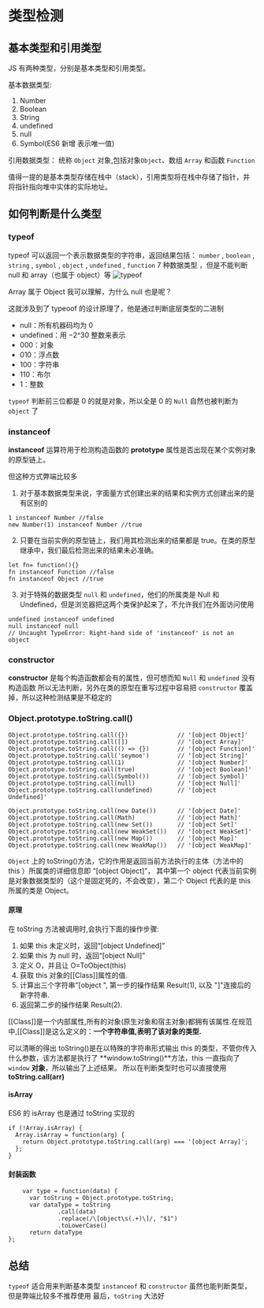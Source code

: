 # 类型检测

## 基本类型和引用类型

JS 有两种类型，分别是基本类型和引用类型。

基本数据类型:

1. Number
2. Boolean
3. String
4. undefined
5. null
6. Symbol(ES6 新增 表示唯一值)

引用数据类型：
统称 `Object` 对象,包括对象`Object`、数组 `Array` 和函数 `Function`

值得一提的是基本类型存储在栈中（stack），引用类型将在栈中存储了指针，并将指针指向堆中实体的实际地址。

## 如何判断是什么类型

### typeof

typeof 可以返回一个表示数据类型的字符串，返回结果包括： `number` , `boolean` , `string` , `symbol` , `object` , `undefined` , `function` 7 种数据类型 ，但是不能判断 null 和 array（也属于 object）等
<img :src="$withBase('/JavaScript/typeof.png')" alt="typeof">

Array 属于 Object 我可以理解，为什么 null 也是呢？

这就涉及到了 typeoof 的设计原理了，他是通过判断底层类型的二进制

- null：所有机器码均为 0
- undefined：用 −2^30 整数来表示
- 000：对象
- 010：浮点数
- 100：字符串
- 110：布尔
- 1：整数

`typeof` 判断前三位都是 0 的就是对象，所以全是 0 的 `Null` 自然也被判断为 `object` 了

### instanceof

**instanceof** 运算符用于检测构造函数的 **prototype** 属性是否出现在某个实例对象的原型链上。

但这种方式弊端比较多

1. 对于基本数据类型来说，字面量方式创建出来的结果和实例方式创建出来的是有区别的

```
1 instanceof Number //false
new Number(1) instanceof Number //true
```

2. 只要在当前实例的原型链上，我们用其检测出来的结果都是 true。在类的原型继承中，我们最后检测出来的结果未必准确。

```
let fn= function(){}
fn instanceof Function //false
fn instanceof Object //true
```

3. 对于特殊的数据类型 `null` 和 `undefined`，他们的所属类是 Null 和 Undefined，但是浏览器把这两个类保护起来了，不允许我们在外面访问使用

```
undefined instanceof undefined
null instanceof null
// Uncaught TypeError: Right-hand side of 'instanceof' is not an object
```

### constructor

**constructor** 是每个构造函数都会有的属性，但可想而知 `Null` 和 `undefined` 没有构造函数 所以无法判断，另外在类的原型在重写过程中容易把 `constructor` 覆盖掉，所以这种检测结果是不稳定的

### Object.prototype.toString.call()

```
Object.prototype.toString.call({})              // '[object Object]'
Object.prototype.toString.call([])              // '[object Array]'
Object.prototype.toString.call(() => {})        // '[object Function]'
Object.prototype.toString.call('seymoe')        // '[object String]'
Object.prototype.toString.call(1)               // '[object Number]'
Object.prototype.toString.call(true)            // '[object Boolean]'
Object.prototype.toString.call(Symbol())        // '[object Symbol]'
Object.prototype.toString.call(null)            // '[object Null]'
Object.prototype.toString.call(undefined)       // '[object Undefined]'

Object.prototype.toString.call(new Date())      // '[object Date]'
Object.prototype.toString.call(Math)            // '[object Math]'
Object.prototype.toString.call(new Set())       // '[object Set]'
Object.prototype.toString.call(new WeakSet())   // '[object WeakSet]'
Object.prototype.toString.call(new Map())       // '[object Map]'
Object.prototype.toString.call(new WeakMap())   // '[object WeakMap]'

```

`Object` 上的 toString()方法，它的作用是返回当前方法执行的主体（方法中的 this ）所属类的详细信息即 “[object Object]”， 其中第一个 object 代表当前实例是对象数据类型的（这个是固定死的，不会改变），第二个 Object 代表的是 this 所属的类是 Object。

#### 原理

在 toString 方法被调用时,会执行下面的操作步骤:

1.  如果 this 未定义时，返回“[object Undefined]”
2.  如果 this 为 null 时，返回“[object Null]”
3.  定义 O，并且让 O=ToObject(this)
4.  获取 this 对象的[[Class]]属性的值.
5.  计算出三个字符串"[object ", 第一步的操作结果 Result(1), 以及 "]"连接后的新字符串.
6.  返回第二步的操作结果 Result(2).

[[Class]]是一个内部属性,所有的对象(原生对象和宿主对象)都拥有该属性.在规范中,[[Class]]是这么定义的：**一个字符串值,表明了该对象的类型.**

可以清晰的得出 toString()是在以特殊的字符串形式输出 this 的类型，不管你传入什么参数，该方法都是执行了 **window.toString()**方法，this 一直指向了 `window` **对象**，所以输出了上述结果。
所以在判断类型时也可以直接使用 **toString.call(arr)**

#### isArray

ES6 的 isArray 也是通过 toString 实现的

```
if (!Array.isArray) {
  Array.isArray = function(arg) {
    return Object.prototype.toString.call(arg) === '[object Array]';
  };
}
```

#### 封装函数

```
    var type = function(data) {
      var toString = Object.prototype.toString;
      var dataType = toString
              .call(data)
              .replace(/\[object\s(.+)\]/, "$1")
              .toLowerCase()
      return dataType
};
```

## 总结

`typeof` 适合用来判断基本类型
`instanceof` 和 `constructor` 虽然也能判断类型，但是弊端比较多不推荐使用
最后，`toString` 大法好
